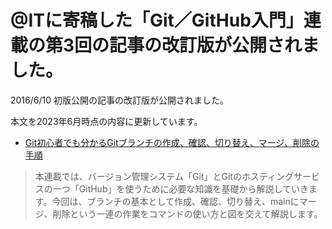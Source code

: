 # @ITに寄稿した「Git／GitHub入門」連載の第3回の記事の改訂版が公開されました。


2016/6/10 初版公開の記事の改訂版が公開されました。

本文を2023年6月時点の内容に更新しています。

- [Git初心者でも分かるGitブランチの作成、確認、切り替え、マージ、削除の手順](https://atmarkit.itmedia.co.jp/ait/articles/1606/10/news022.html)

> 本連載では、バージョン管理システム「Git」とGitのホスティングサービスの一つ「GitHub」を使うために必要な知識を基礎から解説していきます。今回は、ブランチの基本として作成、確認、切り替え、mainにマージ、削除という一連の作業をコマンドの使い方と図を交えて解説します。

